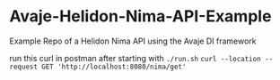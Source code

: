 # Avaje-Helidon-Nima-API-Example

Example Repo of a Helidon Nima API using the Avaje DI framework

run this curl in postman after starting with `./run.sh`
`curl --location --request GET 'http://localhost:8080/nima/get'`
